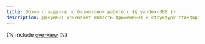 ```yaml
---
title: Обзор стандарта по безопасной работе с {{ yandex-360 }}
description: Документ описывает область применения и структуру стандарта.
---
```


{% include [overview](../../_includes/security/standard-360/overview.md) %}